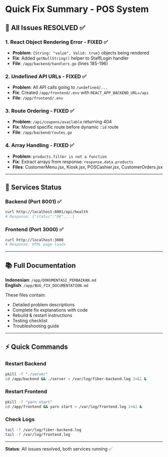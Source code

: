 # Quick Fix Summary - POS System

## 🎯 All Issues RESOLVED ✅

### 1. React Object Rendering Error - FIXED ✅
- **Problem**: `{String: "value", Valid: true}` objects being rendered
- **Fix**: Added `getNullString()` helper to StaffLogin handler
- **File**: `/app/backend/handlers.go` (lines 185-196)

### 2. Undefined API URLs - FIXED ✅  
- **Problem**: All API calls going to `/undefined/...`
- **Fix**: Created `/app/frontend/.env` with `REACT_APP_BACKEND_URL=/api`
- **File**: `/app/frontend/.env`

### 3. Route Ordering - FIXED ✅
- **Problem**: `/api/coupons/available` returning 404
- **Fix**: Moved specific route before dynamic `:id` route
- **File**: `/app/backend/routes.go`

### 4. Array Handling - FIXED ✅
- **Problem**: `products.filter is not a function`
- **Fix**: Extract arrays from response: `response.data.products`
- **Files**: CustomerMenu.jsx, Kiosk.jsx, POSCashier.jsx, CustomerOrders.jsx

---

## 🚀 Services Status

### Backend (Port 8001) ✅
```bash
curl http://localhost:8001/api/health
# Response: {"status":"OK",...}
```

### Frontend (Port 3000) ✅
```bash
curl http://localhost:3000
# Response: HTML page loads
```

---

## 📚 Full Documentation

**Indonesian**: `/app/DOKUMENTASI_PERBAIKAN.md`  
**English**: `/app/BUG_FIX_DOCUMENTATION.md`

These files contain:
- Detailed problem descriptions
- Complete fix explanations with code
- Rebuild & restart instructions
- Testing checklist
- Troubleshooting guide

---

## ⚡ Quick Commands

### Restart Backend
```bash
pkill -f "./server"
cd /app/backend && ./server > /var/log/fiber-backend.log 2>&1 &
```

### Restart Frontend
```bash
pkill -f "yarn start"
cd /app/frontend && yarn start > /var/log/frontend.log 2>&1 &
```

### Check Logs
```bash
tail -f /var/log/fiber-backend.log
tail -f /var/log/frontend.log
```

---

**Status**: All issues resolved, both services running ✅
